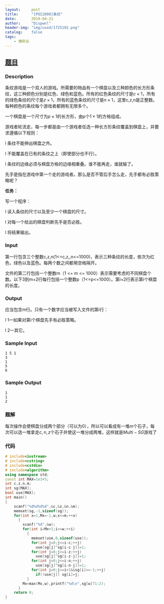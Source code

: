 ```yaml
---
layout:		post
title:		"[POI2000]条纹"
date:		2019-04-21
author:		"Dispwnl"
header-img:	"img/used/1725192.png"
catalog:	false
tags:
    - 博弈论
---
```


## [题目](<https://lydsy.com/JudgeOnline/problem.php?id=2940>)

### Description



条纹游戏是一个双人的游戏。所需要的物品有一个棋盘以及三种颜色的长方形条纹，这三种颜色分别是红色、绿色和蓝色。所有的红色条纹的尺寸是$c\times 1$，所有的绿色条纹的尺寸是$z\times 1$，所有的蓝色条纹的尺寸是$n\times 1$，这里c,z,n是正整数。每种颜色的条纹每个游戏者都拥有无限多个。

一个棋盘是一个尺寸为$p\times 1$的长方形，由p个$1\times 1$的方格组成。

游戏者轮流走，每一步都是由一个游戏者任选一种长方形条纹覆盖到棋盘上，并要求遵循以下规则：

l        条纹不能伸出棋盘之外。

l        不能覆盖在已有的条纹之上（即使部分也不行）。

l        条纹的边缘必须与棋盘方格的边缘相重叠。谁不能再走，谁就输了。

先手是指在游戏中第一个走的游戏者。那么是否不管后手怎么走，先手都有必胜策略呢？

**任务：**

写一个程序：

l        读入条纹的尺寸以及至少一个棋盘的尺寸。

l        对每一个给出的棋盘判断先手是否必胜。

l        将结果输出。

 

### Input

第一行包含三个整数c,z,n(1<=c,z,,n<=1000)，表示三种条纹的长度，依次为红色，绿色以及蓝色。每两个数之间都用空格隔开。

文件的第二行包括一个整数m（1 <= m <= 1000）表示需要考虑的不同棋盘个数。以下3到m+2行每行包括一个整数p（1<=p<=1000）。第i+2行表示第i个棋盘的长度。

### Output

应当包含m行。只有一个数字应当被写入文件的第i行：

l        1—如果对第i个棋盘先手有必胜策略。

l        2—其它。

### Sample Input
```plain
1 5 1
3 
1 
5 
6 
```
### Sample Output
```plain
1
1 
2
```

### 题解

每次操作会使棋盘分成两个部分（可以为$0$），所以可以看成有一堆$m$个石子，每次可以选一堆拿走$c,n,z$个石子并使这一堆分成两堆，这样就是$Multi-SG$游戏了

### 代码

```c++
# include<iostream>
# include<cstring>
# include<cstdio>
# include<algorithm>
using namespace std;
const int MAX=1e3+5;
int c,z,n,m;
int sg[MAX];
bool use[MAX];
int main()
{
	scanf("%d%d%d%d",&c,&z,&n,&m);
	memset(sg,-1,sizeof(sg));
	for(int x=1,Mx=-1,w;x<=m;++x)
	  {
	  	scanf("%d",&w);
	  	for(int i=Mx+1;i<=w;++i)
	  	  {
	  	  	memset(use,0,sizeof(use));
	  	  	for(int j=0;j<=i-c;++j)
	  	  	  use[sg[j]^sg[i-c-j]]=1;
	  	  	for(int j=0;j<=i-z;++j)
	  	  	  use[sg[j]^sg[i-z-j]]=1;
	  	  	for(int j=0;j<=i-n;++j)
	  	  	  use[sg[j]^sg[i-n-j]]=1;
	  	  	for(int j=0;j<=i+1&&sg[i]==-1;++j)
	  	  	  if(!use[j]) sg[i]=j;
		  }
		Mx=max(Mx,w),printf("%d\n",sg[w]?1:2);
	  }
	return 0;
}
```

